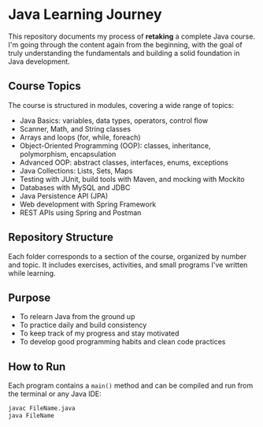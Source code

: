 # Java Learning Journey

This repository documents my process of **retaking** a complete Java course. I'm going through the content again from the beginning, with the goal of truly understanding the fundamentals and building a solid foundation in Java development.

## Course Topics

The course is structured in modules, covering a wide range of topics:

- Java Basics: variables, data types, operators, control flow
- Scanner, Math, and String classes
- Arrays and loops (for, while, foreach)
- Object-Oriented Programming (OOP): classes, inheritance, polymorphism, encapsulation
- Advanced OOP: abstract classes, interfaces, enums, exceptions
- Java Collections: Lists, Sets, Maps
- Testing with JUnit, build tools with Maven, and mocking with Mockito
- Databases with MySQL and JDBC
- Java Persistence API (JPA)
- Web development with Spring Framework
- REST APIs using Spring and Postman

## Repository Structure

Each folder corresponds to a section of the course, organized by number and topic. It includes exercises, activities, and small programs I've written while learning.

## Purpose

- To relearn Java from the ground up
- To practice daily and build consistency
- To keep track of my progress and stay motivated
- To develop good programming habits and clean code practices

## How to Run

Each program contains a `main()` method and can be compiled and run from the terminal or any Java IDE:

```bash
javac FileName.java
java FileName
```
